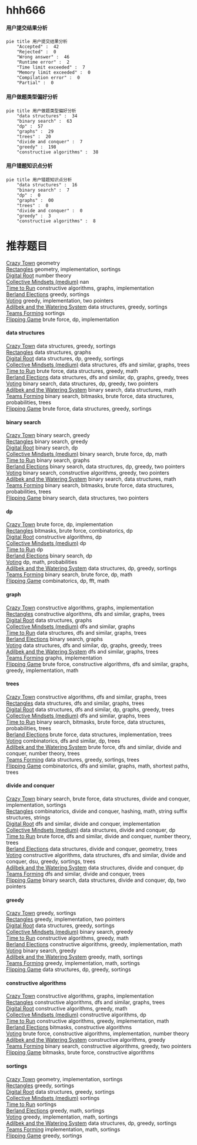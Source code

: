 # hhh666
<!-- tabs:start -->
#### **用户提交结果分析**

```mermaid
pie title 用户提交结果分析
    "Accepted" :  42
    "Rejected" :  0
    "Wrong answer" :  46
    "Runtime error" :  2
    "Time limit exceeded" :  7
    "Memory limit exceeded" :  0
    "Compilation error" :  0
    "Partial" :  0
```
#### **用户做题类型偏好分析**

```mermaid
pie title 用户做题类型偏好分析
    "data structures" :  34
    "binary search" :  63
    "dp" :  57
    "graphs" :  29
    "trees" :  20
    "divide and conquer" :  7
    "greedy" :  198
    "constructive algorithms" :  38
```
#### **用户错题知识点分析**

```mermaid
pie title 用户错题知识点分析
    "data structures" :  16
    "binary search" :  7
    "dp" :  0
    "graphs" :  00
    "trees" :  0
    "divide and conquer" :  0
    "greedy" :  3
    "constructive algorithms" :  8
```
<!-- tabs:end -->
# 推荐题目
[Crazy Town](https://codeforces.com/contest/499/problem/C)		geometry		  
[Rectangles](http://codeforces.com/problemset/problem/1028/C)		geometry,
                        implementation,
                        sortings		  
[Digital Root](http://codeforces.com/problemset/problem/10/C)		number theory		  
[Collective Mindsets (medium)](http://codeforces.com/problemset/problem/690/A2)		nan		  
[Time to Run](http://codeforces.com/problemset/problem/1301/D)		constructive algorithms,
                        graphs,
                        implementation		  
[Berland Elections](http://codeforces.com/problemset/problem/847/F)		greedy,
                        sortings		  
[Voting](http://codeforces.com/problemset/problem/749/C)		greedy,
                        implementation,
                        two pointers		  
[Adilbek and the Watering System](http://codeforces.com/problemset/problem/1238/G)		data structures,
                        greedy,
                        sortings		  
[Teams Forming](http://codeforces.com/problemset/problem/1092/B)		sortings		  
[Flipping Game](http://codeforces.com/problemset/problem/327/A)		brute force,
                        dp,
                        implementation		  
<!-- tabs:start -->
#### **data structures**
[Crazy Town](http://codeforces.com/problemset/problem/1238/G)		data structures,
                        greedy,
                        sortings		  
[Rectangles](http://codeforces.com/problemset/problem/878/C)		data structures,
                        graphs		  
[Digital Root](http://codeforces.com/problemset/problem/797/F)		data structures,
                        dp,
                        greedy,
                        sortings		  
[Collective Mindsets (medium)](http://codeforces.com/problemset/problem/343/D)		data structures,
                        dfs and similar,
                        graphs,
                        trees		  
[Time to Run](http://codeforces.com/problemset/problem/1499/C)		brute force,
                        data structures,
                        greedy,
                        math		  
[Berland Elections](http://codeforces.com/problemset/problem/708/C)		data structures,
                        dfs and similar,
                        dp,
                        graphs,
                        greedy,
                        trees		  
[Voting](http://codeforces.com/problemset/problem/1492/C)		binary search,
                        data structures,
                        dp,
                        greedy,
                        two pointers		  
[Adilbek and the Watering System](http://codeforces.com/problemset/problem/1490/G)		binary search,
                        data structures,
                        math		  
[Teams Forming](http://codeforces.com/problemset/problem/1479/D)		binary search,
                        bitmasks,
                        brute force,
                        data structures,
                        probabilities,
                        trees		  
[Flipping Game](http://codeforces.com/problemset/problem/1497/A)		brute force,
                        data structures,
                        greedy,
                        sortings		  
#### **binary search**
[Crazy Town](https://codeforces.com/contest/1240/problem/A)		binary search,
                        greedy		  
[Rectangles](http://codeforces.com/problemset/problem/803/D)		binary search,
                        greedy		  
[Digital Root](https://codeforces.com/contest/1246/problem/C)		binary search,
                        dp		  
[Collective Mindsets (medium)](http://codeforces.com/problemset/problem/1345/B)		binary search,
                        brute force,
                        dp,
                        math		  
[Time to Run](http://codeforces.com/problemset/problem/125/E)		binary search,
                        graphs		  
[Berland Elections](http://codeforces.com/problemset/problem/1492/C)		binary search,
                        data structures,
                        dp,
                        greedy,
                        two pointers		  
[Voting](http://codeforces.com/problemset/problem/1463/D)		binary search,
                        constructive algorithms,
                        greedy,
                        two pointers		  
[Adilbek and the Watering System](http://codeforces.com/problemset/problem/1490/G)		binary search,
                        data structures,
                        math		  
[Teams Forming](http://codeforces.com/problemset/problem/1479/D)		binary search,
                        bitmasks,
                        brute force,
                        data structures,
                        probabilities,
                        trees		  
[Flipping Game](http://codeforces.com/problemset/problem/1436/E)		binary search,
                        data structures,
                        two pointers		  
#### **dp**
[Crazy Town](http://codeforces.com/problemset/problem/327/A)		brute force,
                        dp,
                        implementation		  
[Rectangles](http://codeforces.com/problemset/problem/750/G)		bitmasks,
                        brute force,
                        combinatorics,
                        dp		  
[Digital Root](http://codeforces.com/problemset/problem/331/E2)		constructive algorithms,
                        dp		  
[Collective Mindsets (medium)](http://codeforces.com/problemset/problem/771/D)		dp		  
[Time to Run](http://codeforces.com/problemset/problem/852/E)		dp		  
[Berland Elections](https://codeforces.com/contest/1246/problem/C)		binary search,
                        dp		  
[Voting](http://codeforces.com/problemset/problem/24/D)		dp,
                        math,
                        probabilities		  
[Adilbek and the Watering System](http://codeforces.com/problemset/problem/797/F)		data structures,
                        dp,
                        greedy,
                        sortings		  
[Teams Forming](http://codeforces.com/problemset/problem/1345/B)		binary search,
                        brute force,
                        dp,
                        math		  
[Flipping Game](http://codeforces.com/problemset/problem/623/E)		combinatorics,
                        dp,
                        fft,
                        math		  
#### **graph**
[Crazy Town](http://codeforces.com/problemset/problem/1301/D)		constructive algorithms,
                        graphs,
                        implementation		  
[Rectangles](http://codeforces.com/problemset/problem/1340/D)		constructive algorithms,
                        dfs and similar,
                        graphs,
                        trees		  
[Digital Root](http://codeforces.com/problemset/problem/878/C)		data structures,
                        graphs		  
[Collective Mindsets (medium)](http://codeforces.com/problemset/problem/34/D)		dfs and similar,
                        graphs		  
[Time to Run](http://codeforces.com/problemset/problem/343/D)		data structures,
                        dfs and similar,
                        graphs,
                        trees		  
[Berland Elections](http://codeforces.com/problemset/problem/125/E)		binary search,
                        graphs		  
[Voting](http://codeforces.com/problemset/problem/708/C)		data structures,
                        dfs and similar,
                        dp,
                        graphs,
                        greedy,
                        trees		  
[Adilbek and the Watering System](http://codeforces.com/problemset/problem/22/E)		dfs and similar,
                        graphs,
                        trees		  
[Teams Forming](http://codeforces.com/problemset/problem/1428/B)		graphs,
                        implementation		  
[Flipping Game](http://codeforces.com/problemset/problem/1487/C)		brute force,
                        constructive algorithms,
                        dfs and similar,
                        graphs,
                        greedy,
                        implementation,
                        math		  
#### **trees**
[Crazy Town](http://codeforces.com/problemset/problem/1340/D)		constructive algorithms,
                        dfs and similar,
                        graphs,
                        trees		  
[Rectangles](http://codeforces.com/problemset/problem/343/D)		data structures,
                        dfs and similar,
                        graphs,
                        trees		  
[Digital Root](http://codeforces.com/problemset/problem/708/C)		data structures,
                        dfs and similar,
                        dp,
                        graphs,
                        greedy,
                        trees		  
[Collective Mindsets (medium)](http://codeforces.com/problemset/problem/22/E)		dfs and similar,
                        graphs,
                        trees		  
[Time to Run](http://codeforces.com/problemset/problem/1479/D)		binary search,
                        bitmasks,
                        brute force,
                        data structures,
                        probabilities,
                        trees		  
[Berland Elections](http://codeforces.com/problemset/problem/1511/C)		brute force,
                        data structures,
                        implementation,
                        trees		  
[Voting](http://codeforces.com/problemset/problem/1499/F)		combinatorics,
                        dfs and similar,
                        dp,
                        trees		  
[Adilbek and the Watering System](http://codeforces.com/problemset/problem/1491/E)		brute force,
                        dfs and similar,
                        divide and conquer,
                        number theory,
                        trees		  
[Teams Forming](http://codeforces.com/problemset/problem/1466/D)		data structures,
                        greedy,
                        sortings,
                        trees		  
[Flipping Game](http://codeforces.com/problemset/problem/1495/D)		combinatorics,
                        dfs and similar,
                        graphs,
                        math,
                        shortest paths,
                        trees		  
#### **divide and conquer**
[Crazy Town](http://codeforces.com/problemset/problem/1461/D)		binary search,
                        brute force,
                        data structures,
                        divide and conquer,
                        implementation,
                        sortings		  
[Rectangles](http://codeforces.com/problemset/problem/1466/G)		combinatorics,
                        divide and conquer,
                        hashing,
                        math,
                        string suffix structures,
                        strings		  
[Digital Root](http://codeforces.com/problemset/problem/1490/D)		dfs and similar,
                        divide and conquer,
                        implementation		  
[Collective Mindsets (medium)](https://codeforces.com/contest/1483/problem/C)		data structures,
                        divide and conquer,
                        dp		  
[Time to Run](http://codeforces.com/problemset/problem/1491/E)		brute force,
                        dfs and similar,
                        divide and conquer,
                        number theory,
                        trees		  
[Berland Elections](http://codeforces.com/problemset/problem/1303/G)		data structures,
                        divide and conquer,
                        geometry,
                        trees		  
[Voting](http://codeforces.com/problemset/problem/1494/D)		constructive algorithms,
                        data structures,
                        dfs and similar,
                        divide and conquer,
                        dsu,
                        greedy,
                        sortings,
                        trees		  
[Adilbek and the Watering System](http://codeforces.com/problemset/problem/1482/E)		data structures,
                        divide and conquer,
                        dp		  
[Teams Forming](http://codeforces.com/problemset/problem/566/C)		dfs and similar,
                        divide and conquer,
                        trees		  
[Flipping Game](http://codeforces.com/problemset/problem/1428/F)		binary search,
                        data structures,
                        divide and conquer,
                        dp,
                        two pointers		  
#### **greedy**
[Crazy Town](http://codeforces.com/problemset/problem/847/F)		greedy,
                        sortings		  
[Rectangles](http://codeforces.com/problemset/problem/749/C)		greedy,
                        implementation,
                        two pointers		  
[Digital Root](http://codeforces.com/problemset/problem/1238/G)		data structures,
                        greedy,
                        sortings		  
[Collective Mindsets (medium)](https://codeforces.com/contest/1240/problem/A)		binary search,
                        greedy		  
[Time to Run](http://codeforces.com/problemset/problem/729/D)		constructive algorithms,
                        greedy,
                        math		  
[Berland Elections](http://codeforces.com/problemset/problem/1119/C)		constructive algorithms,
                        greedy,
                        implementation,
                        math		  
[Voting](http://codeforces.com/problemset/problem/803/D)		binary search,
                        greedy		  
[Adilbek and the Watering System](http://codeforces.com/problemset/problem/1189/B)		greedy,
                        math,
                        sortings		  
[Teams Forming](https://codeforces.com/contest/1362/problem/E)		greedy,
                        implementation,
                        math,
                        sortings		  
[Flipping Game](http://codeforces.com/problemset/problem/797/F)		data structures,
                        dp,
                        greedy,
                        sortings		  
#### **constructive algorithms**
[Crazy Town](http://codeforces.com/problemset/problem/1301/D)		constructive algorithms,
                        graphs,
                        implementation		  
[Rectangles](http://codeforces.com/problemset/problem/1340/D)		constructive algorithms,
                        dfs and similar,
                        graphs,
                        trees		  
[Digital Root](http://codeforces.com/problemset/problem/729/D)		constructive algorithms,
                        greedy,
                        math		  
[Collective Mindsets (medium)](http://codeforces.com/problemset/problem/331/E2)		constructive algorithms,
                        dp		  
[Time to Run](http://codeforces.com/problemset/problem/1119/C)		constructive algorithms,
                        greedy,
                        implementation,
                        math		  
[Berland Elections](https://codeforces.com/contest/1480/problem/E)		bitmasks,
                        constructive algorithms		  
[Voting](http://codeforces.com/problemset/problem/439/C)		brute force,
                        constructive algorithms,
                        implementation,
                        number theory		  
[Adilbek and the Watering System](http://codeforces.com/problemset/problem/1493/A)		constructive algorithms,
                        greedy		  
[Teams Forming](http://codeforces.com/problemset/problem/1463/D)		binary search,
                        constructive algorithms,
                        greedy,
                        two pointers		  
[Flipping Game](https://codeforces.com/contest/1456/problem/B)		bitmasks,
                        brute force,
                        constructive algorithms		  
#### **sortings**
[Crazy Town](http://codeforces.com/problemset/problem/1028/C)		geometry,
                        implementation,
                        sortings		  
[Rectangles](http://codeforces.com/problemset/problem/847/F)		greedy,
                        sortings		  
[Digital Root](http://codeforces.com/problemset/problem/1238/G)		data structures,
                        greedy,
                        sortings		  
[Collective Mindsets (medium)](http://codeforces.com/problemset/problem/1092/B)		sortings		  
[Time to Run](http://codeforces.com/problemset/problem/977/C)		sortings		  
[Berland Elections](http://codeforces.com/problemset/problem/1189/B)		greedy,
                        math,
                        sortings		  
[Voting](https://codeforces.com/contest/1362/problem/E)		greedy,
                        implementation,
                        math,
                        sortings		  
[Adilbek and the Watering System](http://codeforces.com/problemset/problem/797/F)		data structures,
                        dp,
                        greedy,
                        sortings		  
[Teams Forming](http://codeforces.com/problemset/problem/581/C)		implementation,
                        math,
                        sortings		  
[Flipping Game](http://codeforces.com/problemset/problem/1185/C1)		greedy,
                        sortings		  
<!-- tabs:end -->
